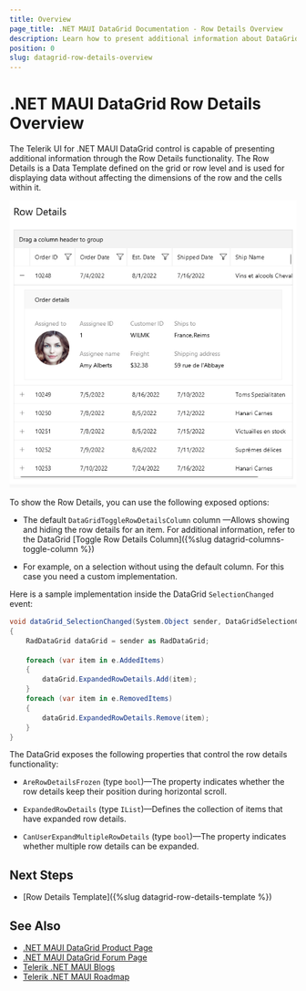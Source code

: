 ```yaml
---
title: Overview
page_title: .NET MAUI DataGrid Documentation - Row Details Overview
description: Learn how to present additional information about DataGrid rows by using the row details functionality.
position: 0
slug: datagrid-row-details-overview
---
```


# .NET MAUI DataGrid Row Details Overview

The Telerik UI for .NET MAUI DataGrid control is capable of presenting additional information through the Row Details functionality. The Row Details is a Data Template defined on the grid or row level and is used for displaying data without affecting the dimensions of the row and the cells within it.

![DataGrid Row Details Overview](images/datagrid-row-details.png)

To show the Row Details, you can use the following exposed options:

- The default `DataGridToggleRowDetailsColumn` column &mdash;Allows showing and hiding the row details for an item. For additional information, refer to the DataGrid [Toggle Row Details Column]({%slug datagrid-columns-toggle-column %})

- For example, on a selection without using the default column. For this case you need a custom implementation. 

Here is a sample implementation inside the DataGrid `SelectionChanged` event:

```C#
void dataGrid_SelectionChanged(System.Object sender, DataGridSelectionChangedEventArgs e)
{
    RadDataGrid dataGrid = sender as RadDataGrid;

    foreach (var item in e.AddedItems)
    {
        dataGrid.ExpandedRowDetails.Add(item);
    }
    foreach (var item in e.RemovedItems)
    {
        dataGrid.ExpandedRowDetails.Remove(item);
    }
}
```

The DataGrid exposes the following properties that control the row details functionality:

* `AreRowDetailsFrozen` (type `bool`)&mdash;The property indicates whether the row details keep their position during horizontal scroll.

* `ExpandedRowDetails` (type `IList`)&mdash;Defines the collection of items that have expanded row details.

* `CanUserExpandMultipleRowDetails` (type `bool`)&mdash;The property indicates whether multiple row details can be expanded.

## Next Steps

- [Row Details Template]({%slug datagrid-row-details-template %})

## See Also

- [.NET MAUI DataGrid Product Page](https://www.telerik.com/maui-ui/datagrid)
- [.NET MAUI DataGrid Forum Page](https://www.telerik.com/forums/maui?tagId=1801)
- [Telerik .NET MAUI Blogs](https://www.telerik.com/blogs/mobile-net-maui)
- [Telerik .NET MAUI Roadmap](https://www.telerik.com/support/whats-new/maui-ui/roadmap)
